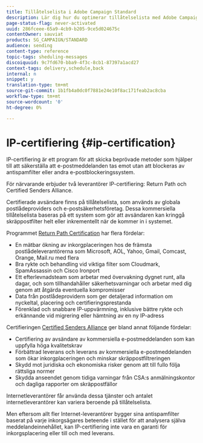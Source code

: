 ```yaml
---
title: Tillåtelselista i Adobe Campaign Standard
description: Lär dig hur du optimerar tillåtelselista med Adobe Campaign Standard.
page-status-flag: never-activated
uuid: 286fceee-65a9-4cb9-b205-9ce5d024675c
contentOwner: sauviat
products: SG_CAMPAIGN/STANDARD
audience: sending
content-type: reference
topic-tags: sheduling-messages
discoiquuid: 9c7fd670-bba9-4f3c-8cb1-87397a1acd27
context-tags: delivery,schedule,back
internal: n
snippet: y
translation-type: tm+mt
source-git-commit: 1b1fb4a0dc0f7881e24e10f8ac171feab2ac8cba
workflow-type: tm+mt
source-wordcount: '0'
ht-degree: 0%

---
```



# IP-certifiering {#ip-certification}

IP-certifiering är ett program för att skicka beprövade metoder som hjälper till att säkerställa att e-postmeddelanden tas emot utan att blockeras av antispamfilter eller andra e-postblockeringssystem.

För närvarande erbjuder två leverantörer IP-certifiering: Return Path och Certified Senders Alliance.

Certifierade avsändare finns på tillåtelselista, som används av globala postlådeproviders och e-postsäkerhetsföretag. Dessa kommersiella tillåtelselista baseras på ett system som gör att avsändaren kan kringgå skräppostfilter helt eller inkrementellt när de kommer in i systemet.

Programmet [Return Path Certification](https://www.validity.com/products/returnpath/certification/) har flera fördelar:
* En mätbar ökning av inkorgplaceringen hos de främsta postlådeleverantörerna som Microsoft, AOL, Yahoo, Gmail, Comcast, Orange, Mail.ru med flera
* Bra rykte och behandling vid viktiga filter som Cloudmark, SpamAssassin och Cisco Ironport
* Ett efterlevnadsteam som arbetar med övervakning dygnet runt, alla dagar, och som tillhandahåller säkerhetsvarningar och arbetar med dig genom att åtgärda eventuella kompromisser
* Data från postlådeprovidern som ger detaljerad information om nyckeltal, placering och certifieringsprestanda
* Förenklad och snabbare IP-uppvärmning, inklusive bättre rykte och erkännande vid migrering eller hämtning av en ny IP-adress

Certifieringen [Certified Senders Alliance](https://certified-senders.org/certification-process/) ger bland annat följande fördelar:
* Certifiering av avsändare av kommersiella e-postmeddelanden som kan uppfylla höga kvalitetskrav
* Förbättrad leverans och leverans av kommersiella e-postmeddelanden som ökar inkorgplaceringen och minskar skräppostfiltreringen
* Skydd mot juridiska och ekonomiska risker genom att till fullo följa rättsliga normer
* Skydda anseendet genom tidiga varningar från CSA:s anmälningskontor och dagliga rapporter om skräppostfällor

Internetleverantörer får använda dessa tjänster och antalet internetleverantörer kan variera beroende på tillåtelselista.

Men eftersom allt fler Internet-leverantörer bygger sina antispamfilter baserat på varje inkorgsägares beteende i stället för att analysera själva meddelandeinnehållet, kan IP-certifiering inte vara en garanti för inkorgsplacering eller till och med leverans.
